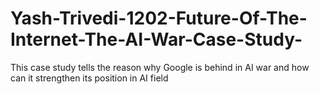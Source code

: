 # Yash-Trivedi-1202-Future-Of-The-Internet-The-AI-War-Case-Study-
This case study tells the reason why Google is behind in AI war and how can it strengthen its position in AI field
